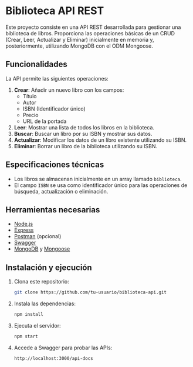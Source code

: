 # Biblioteca API REST

Este proyecto consiste en una API REST desarrollada para gestionar una biblioteca de libros. Proporciona las operaciones básicas de un CRUD (Crear, Leer, Actualizar y Eliminar) inicialmente en memoria y, posteriormente, utilizando MongoDB con el ODM Mongoose.

## Funcionalidades

La API permite las siguientes operaciones:

1. **Crear**: Añadir un nuevo libro con los campos:
   - Título
   - Autor
   - ISBN (Identificador único)
   - Precio
   - URL de la portada
2. **Leer**: Mostrar una lista de todos los libros en la biblioteca.
3. **Buscar**: Buscar un libro por su ISBN y mostrar sus datos.
4. **Actualizar**: Modificar los datos de un libro existente utilizando su ISBN.
5. **Eliminar**: Borrar un libro de la biblioteca utilizando su ISBN.

## Especificaciones técnicas

- Los libros se almacenan inicialmente en un array llamado `biblioteca`.
- El campo `ISBN` se usa como identificador único para las operaciones de búsqueda, actualización o eliminación.

## Herramientas necesarias

- [Node.js](https://nodejs.org/)
- [Express](https://expressjs.com/)
- [Postman](https://www.postman.com/) (opcional)
- [Swagger](https://swagger.io/)
- [MongoDB](https://www.mongodb.com/) y [Mongoose](https://mongoosejs.com/)

## Instalación y ejecución

1. Clona este repositorio:
   ```bash
   git clone https://github.com/tu-usuario/biblioteca-api.git

2. Instala las dependencias:
   ```bash
   npm install

3. Ejecuta el servidor:
   ```bash
   npm start

4. Accede a Swagger para probar las APIs:
   ```bash
   http://localhost:3000/api-docs
    